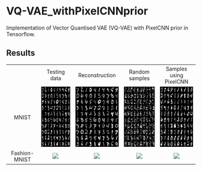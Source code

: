 # VQ-VAE_withPixelCNNprior
Implementation of Vector Quantised VAE (VQ-VAE) with PixelCNN prior in Tensorflow.

## Results
<table align='center'>
<tr align='center'>
<td> </td>
<td> Testing data </td>
<td> Reconstruction </td>
<td> Random samples </td>
<td> Samples using PixelCNN </td>
</tr>
<tr align='center'>
<td> MNIST </td>
<td><img src = 'Figures/Test_data_mnist.png' height = '160px'>
<td><img src = 'Figures/Test_recon_mnist.png' height = '160px'>
<td><img src = 'Figures/Sample_random_mnist.png' height = '160px'>
<td><img src = 'Figures/Sample_pixelcnn_mnist.png' height = '160px'>
</tr>
<tr align='center'>
<td> Fashion-MNIST </td>
<td><img src = 'examples/fashionmnist4.png' height = '160px'>
<td><img src = 'examples/fashionmnist8.png' height = '160px'>
<td><img src = 'examples/fashionmnist16.png' height = '160px'>
<td><img src = 'examples/fashionmnist32.png' height = '160px'>
</tr>
</table>

